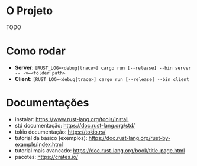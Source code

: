 # O Projeto
TODO

# Como rodar
* **Server**: `[RUST_LOG=<debug|trace>] cargo run [--release] --bin server -- -v=<folder path>`
* **Client**: `[RUST_LOG=<debug|trace>] cargo run [--release] --bin client`

# Documentações
* instalar: https://www.rust-lang.org/tools/install
* std documentação: https://doc.rust-lang.org/std/
* tokio documentação: https://tokio.rs/
* tutorial da basico (exemplos): https://doc.rust-lang.org/rust-by-example/index.html
* tutorial mais avancado: https://doc.rust-lang.org/book/title-page.html
* pacotes: https://crates.io/
